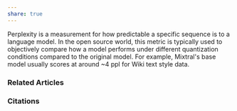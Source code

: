 ```yaml
---
share: true
---
```


Perplexity is a measurement for how predictable a specific sequence is to a language model. In the open source world, this metric is typically used to objectively compare how a model performs under different quantization conditions compared to the original model. For example, Mixtral's base model usually scores at around ~4 ppl for Wiki text style data.

### Related Articles

### Citations
